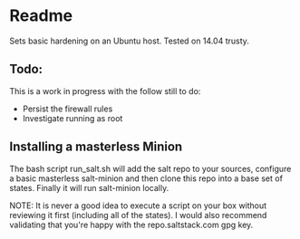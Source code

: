 # Readme

Sets basic hardening on an Ubuntu host. Tested on 14.04 trusty.


## Todo:

This is a work in progress with the follow still to do:

* Persist the firewall rules
* Investigate running as root



## Installing a masterless Minion

The bash script run_salt.sh will add the salt repo to your sources, configure a basic masterless salt-minion and then clone this repo into a base set of states. Finally it will run salt-minion locally. 

NOTE: It is never a good idea to execute a script on your box without reviewing it first (including all of the states). I would also recommend validating that you're happy with the repo.saltstack.com gpg key.

